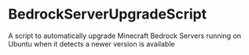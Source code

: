 # BedrockServerUpgradeScript
A script to automatically upgrade Minecraft Bedrock Servers running on Ubuntu when it detects a newer version is available
